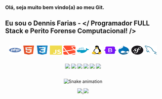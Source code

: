 ### Olá, seja muito bem vindo(a) ao meu Git.</br>

##

## Eu sou o Dennis Farias - </ Programador FULL Stack e Perito Forense Computacional! />

<div style="display: inline_block" align="center"><br>
  <img align="center" alt="Dennis-PHP" height="30" width="40" src="https://raw.githubusercontent.com/devicons/devicon/master/icons/php/php-plain.svg">
  <img align="center" alt="Dennis-HTML" height="30" width="40" src="https://raw.githubusercontent.com/devicons/devicon/master/icons/html5/html5-original.svg">
  <img align="center" alt="Dennis-CSS" height="30" width="40" src="https://raw.githubusercontent.com/devicons/devicon/master/icons/css3/css3-original.svg">
  <img align="center" alt="Dennis-Js" height="30" width="40" src="https://raw.githubusercontent.com/devicons/devicon/master/icons/javascript/javascript-plain.svg">
  <img align="center" alt="Dennis-Laravel" height="30" width="40" src="https://raw.githubusercontent.com/devicons/devicon/master/icons/laravel/laravel-plain.svg">
  <img align="center" alt="Dennis-Docker" height="30" width="40" src="https://raw.githubusercontent.com/devicons/devicon/master/icons/docker/docker-plain.svg">
  <img align="center" alt="Dennis-Linux" height="30" width="40" src="https://raw.githubusercontent.com/devicons/devicon/master/icons/linux/linux-original.svg">
  <img align="center" alt="Dennis-Bootstrap" height="30" width="40" src="https://raw.githubusercontent.com/devicons/devicon/master/icons/bootstrap/bootstrap-original.svg">
  <img align="center" alt="Dennis-Drupal" height="30" width="40" src="https://raw.githubusercontent.com/devicons/devicon/master/icons/drupal/drupal-original.svg">
  <img align="center" alt="Dennis-Symfony" height="30" width="40" src="https://raw.githubusercontent.com/devicons/devicon/master/icons/symfony/symfony-original.svg">
  <img align="center" alt="Dennis-Mysql" height="30" width="40" src="https://raw.githubusercontent.com/devicons/devicon/master/icons/mysql/mysql-original.svg">
</div>
  
 
 ##
 
 
<div align="center">
  <a target="_blank" href="https://www.linkedin.com/in/dennisfarias"><img src="https://img.shields.io/badge/-LinkedIn-%230077B5?style=for-the-badge&logo=linkedin&logoColor=white"></a>
  <a target="_blank" href="https://www.facebook.com/dennisfariasdev/"><img src="https://img.shields.io/badge/Facebook-1877F2?style=for-the-badge&logo=facebook&logoColor=white"></a>  
  <a target="_blank" href="https://www.instagram.com/dennis.farias/"><img src="https://img.shields.io/badge/-Instagram-%23E4405F?style=for-the-badge&logo=instagram&logoColor=white"></a>
  <a target="_blank" href="https://discord.gg/uFEnKGFGmq"><img src="https://img.shields.io/badge/Discord-7289DA?style=for-the-badge&logo=discord&logoColor=white"></a> 
  <a target="_blank" href="mailto:dennisfarias@outlook.com"><img src="https://img.shields.io/badge/Microsoft_Outlook-0078D4?style=for-the-badge&logo=microsoft-outlook&logoColor=white"></a>
  <a target="_blank" href="https://api.whatsapp.com/send?phone=5548991013366"><img src="https://img.shields.io/badge/WhatsApp-25D366?style=for-the-badge&logo=whatsapp&logoColor=white"></a>
  
 ##
 
  ![Snake animation](https://github.com/devdennisfarias/devdennisfarias/blob/output/github-contribution-grid-snake.svg)
 
</div>

<div align="center">
  <a href="https://github.com/devdennisfarias">
  <img height="180em" src="https://github-readme-stats.vercel.app/api?username=devdennisfarias&show_icons=true&theme=dark&include_all_commits=true&count_private=true"/>
  <img height="180em" src="https://github-readme-stats.vercel.app/api/top-langs/?username=devdennisfarias&layout=compact&langs_count=7&theme=dark"/>
</div>
  
  
